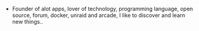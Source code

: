 - Founder of alot apps, lover of technology, programming language, open source, forum, docker, unraid and arcade, I like to discover and learn new things..
  <br>








































































































































































































































































































































































































































































